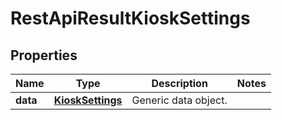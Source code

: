
# RestApiResultKioskSettings

## Properties
Name | Type | Description | Notes
------------ | ------------- | ------------- | -------------
**data** | [**KioskSettings**](KioskSettings.md) | Generic data object. | 



